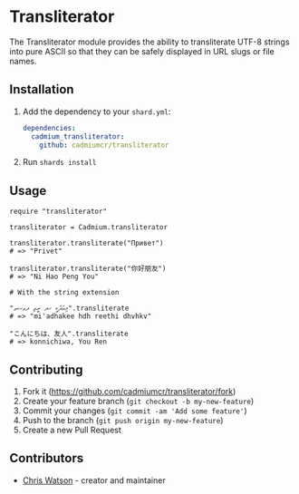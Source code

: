 # Transliterator

The Transliterator module provides the ability to transliterate UTF-8 strings into pure ASCII so that they can be safely displayed in URL slugs or file names.

## Installation

1. Add the dependency to your `shard.yml`:

   ```yaml
   dependencies:
     cadmium_transliterator:
       github: cadmiumcr/transliterator
   ```

2. Run `shards install`

## Usage

```crystal
require "transliterator"
```

```crystal
transliterator = Cadmium.transliterator

transliterator.transliterate("Привет")
# => "Privet"

transliterator.transliterate("你好朋友")
# => "Ni Hao Peng You"

# With the string extension

"މިއަދަކީ ހދ ރީތި ދވހކވ".transliterate
# => "mi'adhakee hdh reethi dhvhkv"

"こんにちは、友人".transliterate
# => konnichiwa, You Ren
```

## Contributing

1. Fork it (<https://github.com/cadmiumcr/transliterator/fork>)
2. Create your feature branch (`git checkout -b my-new-feature`)
3. Commit your changes (`git commit -am 'Add some feature'`)
4. Push to the branch (`git push origin my-new-feature`)
5. Create a new Pull Request

## Contributors

- [Chris Watson](https://github.com/watzon) - creator and maintainer
